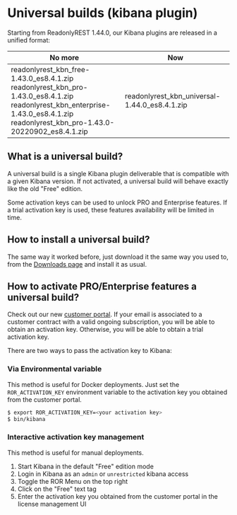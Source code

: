 # Universal builds (kibana plugin)

Starting from ReadonlyREST 1.44.0, our Kibana plugins are released in a unified format:

| No more                                                                                                                                   | Now                                           |
|-------------------------------------------------------------------------------------------------------------------------------------------|-----------------------------------------------|
| readonlyrest_kbn_free-1.43.0_es8.4.1.zip<br>readonlyrest_kbn_pro-1.43.0_es8.4.1.zip<br>readonlyrest_kbn_enterprise-1.43.0_es8.4.1.zip<br>readonlyrest_kbn_pro-1.43.0-20220902_es8.4.1.zip | readonlyrest_kbn_universal-1.44.0_es8.4.1.zip |

## What is a universal build?

A universal build is a single Kibana plugin deliverable that is compatible with a given Kibana version.
If not activated, a universal build will behave exactly like the old "Free" edition.

Some activation keys can be used to unlock PRO and Enterprise features. If a trial activation key is used, these features availability will be limited in time. 

## How to install a universal build?
The same way it worked before, just download it the same way you used to, from the [Downloads page](https://readonlyrest.com/download) and install it as usual.


## How to activate PRO/Enterprise features a universal build?
Check out our new [customer portal](https://readonlyrest.com/customer). If your email is associated to a customer contract with a valid ongoing subscription, you will be able to obtain an activation key.
Otherwise, you will be able to obtain a trial activation key.

There are two ways to pass the activation key to Kibana:

### Via Environmental variable
This method is useful for Docker deployments. Just set the `ROR_ACTIVATION_KEY` environment variable to the activation key you obtained from the customer portal.
```bash 
$ export ROR_ACTIVATION_KEY=<your activation key>
$ bin/kibana 
```

### Interactive activation key management
This method is useful for manual deployments.

1. Start Kibana in the default "Free" edition mode
2. Login in Kibana as an `admin` or `unrestricted` kibana access
3. Toggle the ROR Menu on the top right
[](assets/edit_activation_key.png)
4. Click on the "Free" text tag
[](assets/activation_keys_gui.png)
5. Enter the activation key you obtained from the customer portal in the license management UI
